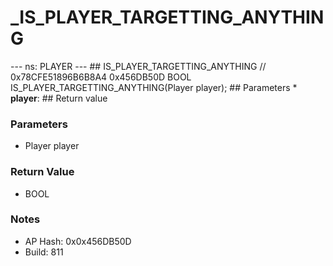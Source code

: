 # _IS_PLAYER_TARGETTING_ANYTHING

--- ns: PLAYER --- ## IS_PLAYER_TARGETTING_ANYTHING  // 0x78CFE51896B6B8A4 0x456DB50D BOOL IS_PLAYER_TARGETTING_ANYTHING(Player player);   ## Parameters * **player**:  ## Return value

### Parameters
* Player player

### Return Value
* BOOL

### Notes
* AP Hash: 0x0x456DB50D
* Build: 811

